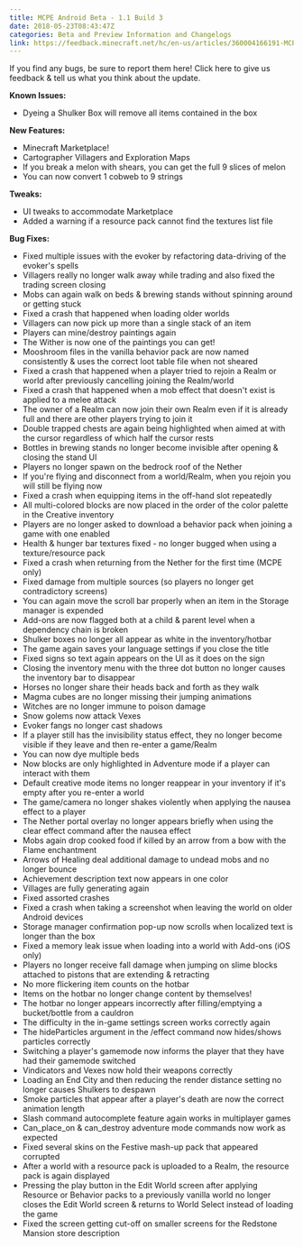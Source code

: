 ```yaml
---
title: MCPE Android Beta - 1.1 Build 3
date: 2018-05-23T08:43:47Z
categories: Beta and Preview Information and Changelogs
link: https://feedback.minecraft.net/hc/en-us/articles/360004166191-MCPE-Android-Beta-1-1-Build-3
---
```


If you find any bugs, be sure to report them here! Click here to give us feedback & tell us what you think about the update.

  
**Known Issues:**

- Dyeing a Shulker Box will remove all items contained in the box

  
**New Features:**

- Minecraft Marketplace!
- Cartographer Villagers and Exploration Maps
- If you break a melon with shears, you can get the full 9 slices of melon
- You can now convert 1 cobweb to 9 strings

  
**Tweaks:**

- UI tweaks to accommodate Marketplace
- Added a warning if a resource pack cannot find the textures list file

  
**Bug Fixes:**

- Fixed multiple issues with the evoker by refactoring data-driving of the evoker's spells
- Villagers really no longer walk away while trading and also fixed the trading screen closing
- Mobs can again walk on beds & brewing stands without spinning around or getting stuck
- Fixed a crash that happened when loading older worlds
- Villagers can now pick up more than a single stack of an item
- Players can mine/destroy paintings again
- The Wither is now one of the paintings you can get!
- Mooshroom files in the vanilla behavior pack are now named consistently & uses the correct loot table file when not sheared
- Fixed a crash that happened when a player tried to rejoin a Realm or world after previously cancelling joining the Realm/world
- Fixed a crash that happened when a mob effect that doesn't exist is applied to a melee attack
- The owner of a Realm can now join their own Realm even if it is already full and there are other players trying to join it
- Double trapped chests are again being highlighted when aimed at with the cursor regardless of which half the cursor rests
- Bottles in brewing stands no longer become invisible after opening & closing the stand UI
- Players no longer spawn on the bedrock roof of the Nether
- If you're flying and disconnect from a world/Realm, when you rejoin you will still be flying now
- Fixed a crash when equipping items in the off-hand slot repeatedly
- All multi-colored blocks are now placed in the order of the color palette in the Creative inventory
- Players are no longer asked to download a behavior pack when joining a game with one enabled
- Health & hunger bar textures fixed - no longer bugged when using a texture/resource pack
- Fixed a crash when returning from the Nether for the first time (MCPE only)
- Fixed damage from multiple sources (so players no longer get contradictory screens)
- You can again move the scroll bar properly when an item in the Storage manager is expended
- Add-ons are now flagged both at a child & parent level when a dependency chain is broken
- Shulker boxes no longer all appear as white in the inventory/hotbar
- The game again saves your language settings if you close the title
- Fixed signs so text again appears on the UI as it does on the sign
- Closing the inventory menu with the three dot button no longer causes the inventory bar to disappear
- Horses no longer share their heads back and forth as they walk
- Magma cubes are no longer missing their jumping animations
- Witches are no longer immune to poison damage
- Snow golems now attack Vexes
- Evoker fangs no longer cast shadows
- If a player still has the invisibility status effect, they no longer become visible if they leave and then re-enter a game/Realm
- You can now dye multiple beds
- Now blocks are only highlighted in Adventure mode if a player can interact with them
- Default creative mode items no longer reappear in your inventory if it's empty after you re-enter a world
- The game/camera no longer shakes violently when applying the nausea effect to a player
- The Nether portal overlay no longer appears briefly when using the clear effect command after the nausea effect
- Mobs again drop cooked food if killed by an arrow from a bow with the Flame enchantment
- Arrows of Healing deal additional damage to undead mobs and no longer bounce
- Achievement description text now appears in one color
- Villages are fully generating again
- Fixed assorted crashes
- Fixed a crash when taking a screenshot when leaving the world on older Android devices
- Storage manager confirmation pop-up now scrolls when localized text is longer than the box
- Fixed a memory leak issue when loading into a world with Add-ons (iOS only)
- Players no longer receive fall damage when jumping on slime blocks attached to pistons that are extending & retracting
- No more flickering item counts on the hotbar
- Items on the hotbar no longer change content by themselves!
- The hotbar no longer appears incorrectly after filling/emptying a bucket/bottle from a cauldron
- The difficulty in the in-game settings screen works correctly again
- The hideParticles argument in the /effect command now hides/shows particles correctly
- Switching a player's gamemode now informs the player that they have had their gamemode switched
- Vindicators and Vexes now hold their weapons correctly
- Loading an End City and then reducing the render distance setting no longer causes Shulkers to despawn
- Smoke particles that appear after a player's death are now the correct animation length
- Slash command autocomplete feature again works in multiplayer games
- Can_place_on & can_destroy adventure mode commands now work as expected
- Fixed several skins on the Festive mash-up pack that appeared corrupted
- After a world with a resource pack is uploaded to a Realm, the resource pack is again displayed
- Pressing the play button in the Edit World screen after applying Resource or Behavior packs to a previously vanilla world no longer closes the Edit World screen & returns to World Select instead of loading the game
- Fixed the screen getting cut-off on smaller screens for the Redstone Mansion store description

<div>

 

</div>
